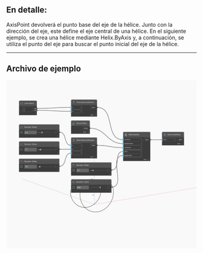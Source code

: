 ## En detalle:
AxisPoint devolverá el punto base del eje de la hélice. Junto con la dirección del eje, este define el eje central de una hélice. En el siguiente ejemplo, se crea una hélice mediante Helix.ByAxis y, a continuación, se utiliza el punto del eje para buscar el punto inicial del eje de la hélice.
___
## Archivo de ejemplo

![AxisPoint](./Autodesk.DesignScript.Geometry.Helix.AxisPoint_img.jpg)

